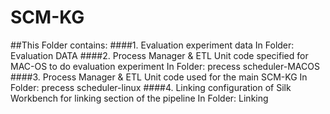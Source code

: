 # SCM-KG

##This Folder contains:
####1. Evaluation experiment data
In Folder:  Evaluation DATA
####2. Process Manager & ETL Unit code specified for MAC-OS to do evaluation experiment 
In Folder: precess scheduler-MACOS
####3. Process Manager & ETL Unit code used for the main SCM-KG
In Folder: precess scheduler-linux
####4. Linking configuration of Silk Workbench for linking section of the pipeline
In Folder: Linking
